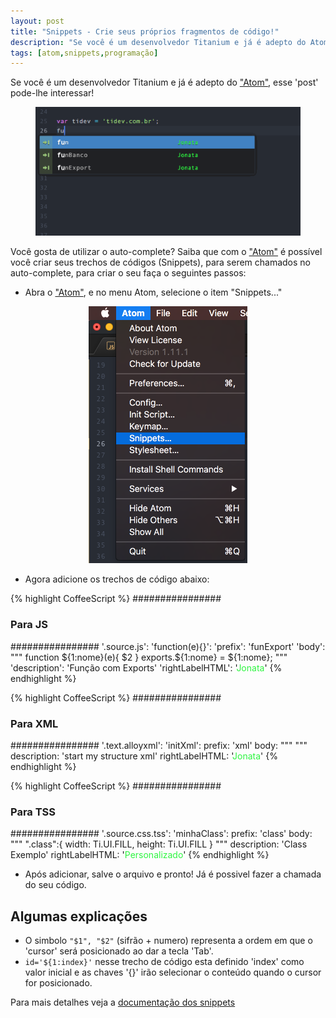 ```yaml
---
layout: post
title: "Snippets - Crie seus próprios fragmentos de código!"
description: "Se você é um desenvolvedor Titanium e já é adepto do Atom, esse 'post' pode lhe interessar!"
tags: [atom,snippets,programação]
---
```



Se você é um desenvolvedor Titanium e já é adepto do ["Atom"](https://atom.io/), esse 'post' pode-lhe interessar!


<figure style="text-align: center;" >
	<a><img src="/images/posts/2016/10/snippet.gif" alt="imagem do código"></a>
</figure>   

<!-- more -->

Você gosta de utilizar o auto-complete? Saiba que com o ["Atom"](https://atom.io/) é possível você criar seus trechos de códigos (Snippets), para serem chamados no auto-complete, para criar o seu faça o seguintes passos:

* Abra o ["Atom"](https://atom.io/), e no menu Atom, selecione o item "Snippets..."
<figure style="text-align: center;" >
	<a><img src="/images/posts/2016/10/atom snippet.png" alt="imagem do código"></a>
</figure>   

* Agora adicione os trechos de código abaixo:

<!-- PARA JS -->
{% highlight CoffeeScript %}
################
### Para JS ###
################
'.source.js':
  'function(e){}':
    'prefix': 'funExport'
    'body': """
      function ${1:nome}(e){
          $2
      }
      exports.${1:nome} = ${1:nome};
    """
    'description': 'Função com Exports'
    'rightLabelHTML': '<span style="color:#2ef541">Jonata</span>'
    {% endhighlight %}


<!-- PARA XML -->
{% highlight CoffeeScript %}
################
### Para XML ###
################
'.text.alloyxml':
  'initXml':
    prefix: 'xml'
    body: """
      <Alloy>
      	<Window id='${1:index}' onOpen='${2:open}' onFocus='${3:focus}' onAndroid:back="${4:voltar}" >
      		<View id="view" >
      		</View>
      	</Window>
      </Alloy>
    """
    description: 'start my structure xml'
    rightLabelHTML: '<span style="color:#2ef541">Jonata</span>'
{% endhighlight %}

<!-- PARA TSS -->
{% highlight CoffeeScript %}
################
### Para TSS ###
################
'.source.css.tss':
  'minhaClass':
    prefix: 'class'
    body: """
      ".class":{
       	width: Ti.UI.FILL,
       	height: Ti.UI.FILL
       }
    """
    description: 'Class Exemplo'
    rightLabelHTML: '<span style="color:#2ef541">Personalizado</span>'
{% endhighlight %}

* Após adicionar, salve o arquivo e pronto! Já é possivel fazer a chamada do seu código.

## Algumas explicações
* O simbolo ``` "$1", "$2" ``` (sifrão + numero) representa a ordem em que o 'cursor' será posicionado ao dar a tecla 'Tab'.
* ``` id='${1:index}' ``` nesse trecho de código esta definido	 'index' como valor inicial e as chaves '{}' irão selecionar o conteúdo quando o cursor for posicionado.



Para mais detalhes veja a [documentação dos snippets](https://atom.io/packages/snippets)
